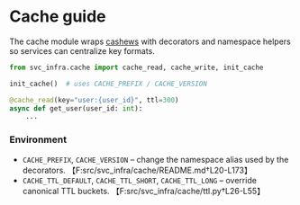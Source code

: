 # Cache guide

The cache module wraps [cashews](https://github.com/Krukov/cashews) with decorators and namespace helpers so services can centralize key formats.

```python
from svc_infra.cache import cache_read, cache_write, init_cache

init_cache()  # uses CACHE_PREFIX / CACHE_VERSION

@cache_read(key="user:{user_id}", ttl=300)
async def get_user(user_id: int):
    ...
```

### Environment

- `CACHE_PREFIX`, `CACHE_VERSION` – change the namespace alias used by the decorators. 【F:src/svc_infra/cache/README.md†L20-L173】
- `CACHE_TTL_DEFAULT`, `CACHE_TTL_SHORT`, `CACHE_TTL_LONG` – override canonical TTL buckets. 【F:src/svc_infra/cache/ttl.py†L26-L55】
